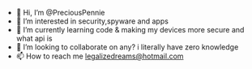- 👋 Hi, I’m @PreciousPennie
- 👀 I’m interested in security,spyware and apps
- 🌱 I’m currently learning code & making my devices more secure and what api is 
- 💞️ I’m looking to collaborate on any? i literally have zero knowledge 
- 📫 How to reach me legalizedreams@hotmail.com

<!---
PreciousPennie/PreciousPennie is a ✨ special ✨ repository because its `README.md` (this file) appears on your GitHub profile.
You can click the Preview link to take a look at your changes.
--->
